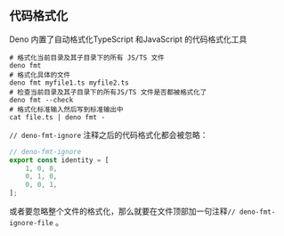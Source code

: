 ## 代码格式化

Deno 内置了自动格式化TypeScript 和JavaScript 的代码格式化工具

```shell
# 格式化当前目录及其子目录下的所有 JS/TS 文件
deno fmt
# 格式化具体的文件
deno fmt myfile1.ts myfile2.ts
# 检查当前目录及其子目录下的所有JS/TS 文件是否都被格式化了
deno fmt --check
# 格式化标准输入然后写到标准输出中
cat file.ts | deno fmt -
```

`// deno-fmt-ignore` 注释之后的代码格式化都会被忽略：


<!-- prettier-ignore-start -->

```ts
// deno-fmt-ignore
export const identity = [
    1, 0, 0,
    0, 1, 0,
    0, 0, 1,
];
```

<!-- prettier-ignore-end -->

或者要忽略整个文件的格式化，那么就要在文件顶部加一句注释`// deno-fmt-ignore-file` 。
